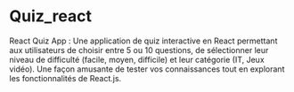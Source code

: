 
# Quiz_react
React Quiz App : Une application de quiz interactive en React permettant aux utilisateurs de choisir entre 5 ou 10 questions, de sélectionner leur niveau de difficulté (facile, moyen, difficile) et leur catégorie (IT, Jeux vidéo). Une façon amusante de tester vos connaissances tout en explorant les fonctionnalités de React.js.
